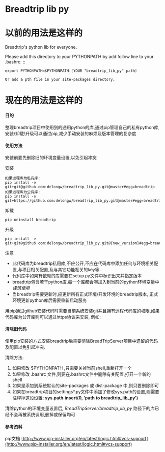 Breadtrip lib py
================

# 以前的用法是这样的
Breadtrip's python lib for everyone.

Please add this directory to your PYTHONPATH by add follow line to your .bashrc: ::

    export PYTHONPATH=$PYTHONPATH:[YOUR "breadtrip_lib_py" path]

    Or add a pth file in your site-packages directory.

# 现在的用法是这样的

#### 目的

整理breadtrip项目中使用到的通用python的库,通过pip管理自己的私有python库,安装\卸载\升级可以通过pip,减少手动安装的麻烦及版本管理的复杂度

#### 使用方法

安装前要先删除旧的环境变量设置,以免引起冲突

安装

    如果远程库为私有库:
    pip install -e git+git@github.com:delongw/breadtrip_lib_py.git@master#egg=breadtrip 
    如果远程库为公有库:
    pip install -e git+https://github.com:delongw/breadtrip_lib_py.git@master#egg=breadtrip

卸载

    pip uninstall breadtrip

升级

    pip install -e git+git@github.com:delongw/breadtrip_lib_py.git@{new_version}#egg=breadtrip

注意

- 此代码库为breadtrip私用库,不应公开,不应在代码库中添加任何与环境相关配置,与项目相关配置,及与其它功能相关的key等.
- 代码库中如果有依赖的库需要在setup.py文件中标识出来并指定版本
- breadtrip包含若干python库,每一个库都会呗加入到当前的python环境变量中 *谨慎使用*
- 当breadtrip需要更新时,应更新所有正式环境\开发环境的breadtrip版本, 正式环境更新python库后需要重新启动服务

用pip通过github安装代码时需要当前系统安装git并且拥有远程代码库的权限,如果代码库为公开库则可以通过https协议来安装, 例如:


#### 清除旧代码

使用pip安装的方式安装breadtrip后需要清除BreadTripServer项目中遗留的代码及配置以免引起冲突.

清除方法:

1. 如果修改 $PYTHONPATH ,只需要关掉当前shell,重新打开一个
2. 如果修改 .bashrc 文件,则要在.bashrc文件中删除有关配置,打开一个新的shell
3. 如果是添加到系统默认的site-packages 或 dist-package 中,则只要删除即可
4. 如果在breadtrip项目的settings*.py文件中添加了修改sys.path的设置,则需要注释掉这段设置: **sys.path.insert(0, 'path to breadtrip_lib_py')**

清除python的环境变量设置后, *BreadTripServer/breadtrip_lib_py* 路径下的库已经不会再被系统调用,删掉或保留均可

#### 参考资料
pip文档 [http://www.pip-installer.org/en/latest/logic.html#vcs-support](http://www.pip-installer.org/en/latest/logic.html#vcs-support)
